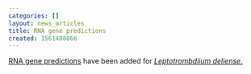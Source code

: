 ```yaml
---
categories: []
layout: news_articles
title: RNA gene predictions
created: 1561408866
---
```

<a href="/organisms/uol-ut/ldelu11"><u>RNA gene predictions</u></a> have been added for <a href="/organisms/leptotrombidium-deliense"><i><u>Leptotrombdiium deliense</u></i>.</a>
